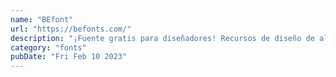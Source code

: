 ```yaml
---
name: "BEfont"
url: "https://befonts.com/"
description: "¡Fuente gratis para diseñadores! Recursos de diseño de alta calidad de forma gratuita!. Y ayuda a presentar sus productos a los clientes por primera vez con descargas de fuentes gratuitas y les permite probar antes de comprar."
category: "fonts"
pubDate: "Fri Feb 10 2023"
---
```

